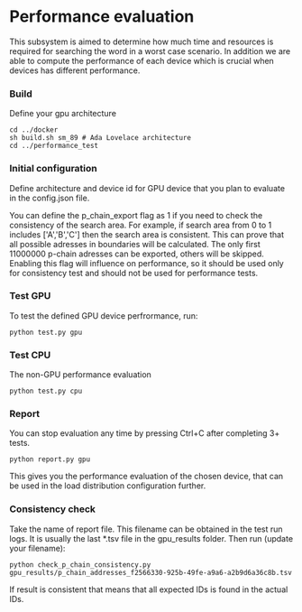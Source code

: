 # Performance evaluation
This subsystem is aimed to determine how much time and resources is required for searching the word in a worst case scenario.
In addition we are able to compute the performance of each device which is crucial when devices has different performance.
### Build
Define your gpu architecture
```
cd ../docker
sh build.sh sm_89 # Ada Lovelace architecture
cd ../performance_test
```

### Initial configuration
Define architecture and device id for GPU device that you plan to evaluate in the config.json file.  
  
You can define the p_chain_export flag as 1 if you need to check the consistency of the search area.
For example, if search area from 0 to 1 includes ['A','B','C'] then the search area is consistent. This can prove that all possible adresses in boundaries will be calculated.
The only first 11000000 p-chain adresses can be exported, others will be skipped. Enabling this flag will influence on performance, so it should be used only for consistency test and should not be used for performance tests.

### Test GPU
To test the defined GPU device perfrormance, run:
```
python test.py gpu
```
### Test CPU
The non-GPU performance evaluation
```
python test.py cpu
```

### Report
You can stop evaluation any time by pressing Ctrl+C after completing 3+ tests.
```
python report.py gpu
```
This gives you the performance evaluation of the chosen device, that can be used in the load distribution configuration further.

### Consistency check
Take the name of report file. This filename can be obtained in the test run logs. It is usually the last *.tsv file in the gpu_results folder. Then run (update your filename):
```
python check_p_chain_consistency.py gpu_results/p_chain_addresses_f2566330-925b-49fe-a9a6-a2b9d6a36c8b.tsv
```
If result is consistent that means that all expected IDs is found in the actual IDs.